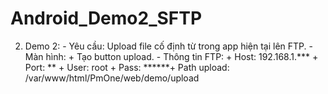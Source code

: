 # Android_Demo2_SFTP
2. Demo 2: - Yêu cầu: Upload file cố định từ trong app hiện tại lên FTP. - Màn hình: + Tạo button upload. - Thông tin FTP: + Host: 192.168.1.*** + Port: ** + User: root + Pass: ******+ Path upload: /var/www/html/PmOne/web/demo/upload
